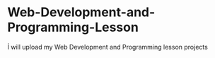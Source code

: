 # Web-Development-and-Programming-Lesson
 İ will upload my Web Development and Programming lesson projects 
